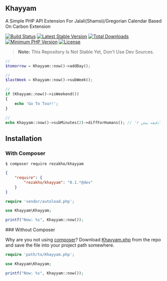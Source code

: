 ## Khayyam
A Simple PHP API Extension For Jalali(Shamsi)/Gregorian Calendar Based On Carbon Extension

[![Build Status](https://travis-ci.org/rezakho/khayyam.svg)](https://travis-ci.org/rezakho/khayyam)
[![Latest Stable Version](https://img.shields.io/packagist/v/rezakho/khayyam.svg?label=release)](https://packagist.org/packages/rezakho/khayyam)
[![Total Downloads](https://img.shields.io/packagist/dt/rezakho/khayyam.svg)](https://packagist.org/packages/rezakho/khayyam)
[![Minimum PHP Version](http://img.shields.io/badge/php-%3E%3D%205.3-8892BF.svg)](https://php.net/)
[![License](https://img.shields.io/packagist/l/rezakho/khayyam.svg)](https://packagist.org/packages/rezakho/khayyam)

> **Note:** This Repository Is Not Stable Yet, Don't Use Dev Sources.

```php
//
$tomorrow = Khayyam::now()->addDay();

//
$lastWeek = Khayyam::now()->subWeek();

//
if (Khayyam::now()->isWeekend())
{
	echo 'Go To Tour!';
}

//
echo Khayyam::now()->subMinutes(2)->diffForHumans(); // 'دقیقه پیش ۲'
```

## Installation

### With Composer

```
$ composer require rezakho/khayyam
```

```json
{
    "require": {
        "rezakho/khayyam": "0.1.*@dev"
    }
}
```

```php
require 'vendor/autoload.php';

use Khayyam\Khayyam;

printf("Now: %s", Khayyam::now());
```

<a name="install-nocomposer"/>
### Without Composer

Why are you not using [composer](http://getcomposer.org/)? Download [Khayyam.php](https://github.com/rezakho/Khayyam/blob/master/src/Khayyam/Khayyam.php) from the repo and save the file into your project path somewhere.

```php
require 'path/to/Khayyam.php';

use Khayyam\Khayyam;

printf("Now: %s", Khayyam::now());
```